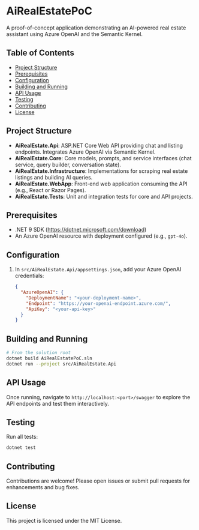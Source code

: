 # AiRealEstatePoC

A proof-of-concept application demonstrating an AI-powered real estate assistant using Azure OpenAI and the Semantic Kernel.

## Table of Contents
- [Project Structure](#project-structure)
- [Prerequisites](#prerequisites)
- [Configuration](#configuration)
- [Building and Running](#building-and-running)
- [API Usage](#api-usage)
- [Testing](#testing)
- [Contributing](#contributing)
- [License](#license)

## Project Structure
- **AiRealEstate.Api**: ASP.NET Core Web API providing chat and listing endpoints. Integrates Azure OpenAI via Semantic Kernel.
- **AiRealEstate.Core**: Core models, prompts, and service interfaces (chat service, query builder, conversation state).
- **AiRealEstate.Infrastructure**: Implementations for scraping real estate listings and building AI queries.
- **AiRealEstate.WebApp**: Front-end web application consuming the API (e.g., React or Razor Pages).
- **AiRealEstate.Tests**: Unit and integration tests for core and API projects.

## Prerequisites
- .NET 9 SDK (https://dotnet.microsoft.com/download)
- An Azure OpenAI resource with deployment configured (e.g., `gpt-4o`).

## Configuration
1. In `src/AiRealEstate.Api/appsettings.json`, add your Azure OpenAI credentials:
   ```json
   {
     "AzureOpenAI": {
       "DeploymentName": "<your-deployment-name>",
       "Endpoint": "https://your-openai-endpoint.azure.com/",
       "ApiKey": "<your-api-key>"
     }
   }
   ```

## Building and Running
```bash
# From the solution root
dotnet build AiRealEstatePoC.sln
dotnet run --project src/AiRealEstate.Api
```

## API Usage
Once running, navigate to `http://localhost:<port>/swagger` to explore the API endpoints and test them interactively.

## Testing
Run all tests:
```bash
dotnet test
```

## Contributing
Contributions are welcome! Please open issues or submit pull requests for enhancements and bug fixes.

## License
This project is licensed under the MIT License.
